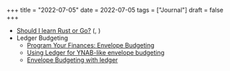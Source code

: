 +++
title = "2022-07-05"
date = 2022-07-05
tags = ["Journal"]
draft = false
+++

-   [Should I learn Rust or Go?](https://news.ycombinator.com/item?id=31976407) (, )
-   Ledger Budgeting
    -   [Program Your Finances: Envelope Budgeting](https://www.petekeen.net/program-your-finances-envelope-budgeting)
    -   [Using Ledger for YNAB-like envelope budgeting](https://emacs.cafe/ledger/emacs/ynab/budgeting/2018/06/12/elbank-ynab.html)
    -   [Envelope Budgeting with ledger](https://frdmtoplay.com/envelope-budgeting-with-ledger/amp/)